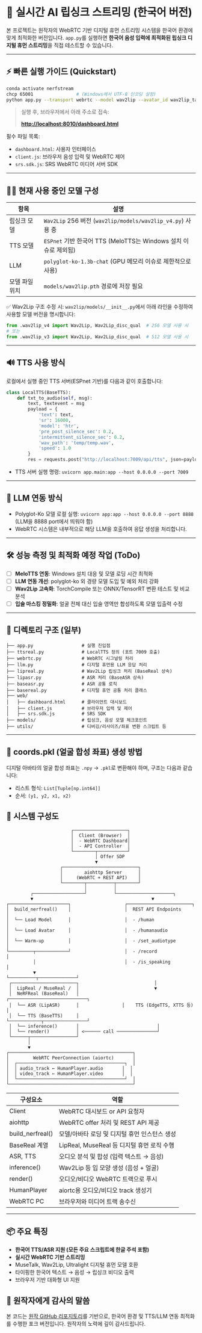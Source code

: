# 🎤 실시간 AI 립싱크 스트리밍 (한국어 버전)

본 프로젝트는 원작자의 WebRTC 기반 디지털 휴먼 스트리밍 시스템을 한국어 환경에 맞게 최적화한 버전입니다.
`app.py`를 실행하면 **한국어 음성 입력에 최적화된 립싱크 디지털 휴먼 스트리밍**을 직접 테스트할 수 있습니다.

---

## ⚡ 빠른 실행 가이드 (Quickstart)

```bash
conda activate nerfstream
chcp 65001                # (Windows에서 UTF-8 인코딩 설정)
python app.py --transport webrtc --model wav2lip --avatar_id wav2lip_taeri
```

> 실행 후, 브라우저에서 아래 주소로 접속:
>
> **[http://localhost:8010/dashboard.html](http://localhost:8010/dashboard.html)**

필수 파일 목록:

* `dashboard.html`: 사용자 인터페이스
* `client.js`: 브라우저 음성 입력 및 WebRTC 제어
* `srs.sdk.js`: SRS WebRTC 미디어 서버 SDK

---

## 🧑‍🎤 현재 사용 중인 모델 구성

| 항목       | 설명                                                     |
| -------- | ------------------------------------------------------ |
| 립싱크 모델   | `Wav2Lip` 256 버전 (`wav2lip/models/wav2lip_v4.py`) 사용 중 |
| TTS 모델   | `ESPnet` 기반 한국어 TTS (MeloTTS는 Windows 설치 이슈로 제외됨)      |
| LLM      | `polyglot-ko-1.3b-chat` (GPU 메모리 이슈로 제한적으로 사용)         |
| 모델 파일 위치 | `models/wav2lip.pth` 경로에 저장 필요                         |

✅ Wav2Lip 구조 수정 시:
`wav2lip/models/__init__.py`에서 아래 라인을 수정하여 사용할 모델 버전을 명시합니다:

```python
from .wav2lip_v4 import Wav2Lip, Wav2Lip_disc_qual  # 256 모델 사용 시
# 또는
from .wav2lip_v3 import Wav2Lip, Wav2Lip_disc_qual  # 512 모델 사용 시
```

---

## 🔊 TTS 사용 방식

로컬에서 실행 중인 TTS 서버(ESPnet 기반)를 다음과 같이 호출합니다:

```python
class LocalTTS(BaseTTS):
    def txt_to_audio(self, msg):
        text, textevent = msg
        payload = {
            'text': text,
            'sr': 16000,
            'model': 'htr',
            'pre_post_silence_sec': 0.2,
            'intermittent_silence_sec': 0.2,
            'wav_path': 'temp/temp.wav',
            'speed': 1.0
        }
        res = requests.post("http://localhost:7009/api/tts", json=payload)
```

* TTS 서버 실행 명령: `uvicorn app.main:app --host 0.0.0.0 --port 7009`

---

## 🤖 LLM 연동 방식
* Polyglot-Ko 모델 로컬 실행: `uvicorn app:app --host 0.0.0.0 --port 8888` (LLM을 8888 port에서 띄워야 함)
* WebRTC 시스템은 내부적으로 해당 LLM을 호출하여 응답 생성을 처리합니다.

---

## 🛠 성능 측정 및 최적화 예정 작업 (ToDo)

* [ ] **MeloTTS 연동**: Windows 설치 대응 및 모델 로딩 시간 최적화
* [ ] **LLM 연동 개선**: polyglot-ko 외 경량 모델 도입 및 예외 처리 강화
* [ ] **Wav2Lip 고속화**: TorchCompile 또는 ONNX/TensorRT 변환 테스트 및 비교 분석
* [ ] **입술 마스킹 정밀화**: 얼굴 전체 대신 입술 영역만 합성하도록 모델 입출력 수정
---

## 📂 디렉토리 구조 (일부)

```
├── app.py                  # 실행 진입점
├── ttsreal.py              # LocalTTS 정의 (포트 7009 호출)
├── webrtc.py               # WebRTC 시그널링 처리
├── llm.py                  # 디지털 휴먼용 LLM 응답 처리
├── lipreal.py              # Wav2Lip 립싱크 처리 (BaseReal 상속)
├── lipasr.py               # ASR 처리 (BaseASR 상속)
├── baseasr.py              # ASR 공통 로직
├── basereal.py             # 디지털 휴먼 공통 처리 클래스
├── web/
│   ├── dashboard.html      # 클라이언트 대시보드
│   ├── client.js           # 브라우저 입력 및 제어
│   ├── srs.sdk.js          # SRS SDK
├── models/                 # 립싱크, 음성 모델 체크포인트
├── utils/                  # 디버깅/리사이즈/좌표 변환 스크립트 등
```

---

## 🧾 coords.pkl (얼굴 합성 좌표) 생성 방법

디지털 아바타의 얼굴 합성 좌표는 `.npy` → `.pkl`로 변환해야 하며, 구조는 다음과 같습니다:

* 리스트 형식: `List[Tuple[np.int64]]`
* 순서: `(y1, y2, x1, x2)`


## 🧩 시스템 구성도

```
                        ┌────────────────────┐
                        │  Client (Browser)  │
                        │  - WebRTC Dashboard│
                        │  - API Controller  │
                        └────────┬───────────┘
                                 │ Offer SDP
                                 ▼
                    ┌────────────────────────────┐
                    │        aiohttp Server      │
                    │     (WebRTC + REST API)    │
                    └────────┬──────────┬────────┘
                             │          │
         ┌───────────────────┘          └─────────────────────┐
         ▼                                            ▼
┌──────────────────────┐                    ┌────────────────────────┐
│  build_nerfreal()    │                    │  REST API Endpoints     │
│  └── Load Model      │                    │  - /human               │
│  └── Load Avatar     │                    │  - /humanaudio          │
│  └── Warm-up         │                    │  - /set_audiotype       │
└─────────┬────────────┘                    │  - /record              │
          │                                 │  - /is_speaking         │
          ▼                                 └──────────┬──────────────┘
 ┌────────────────────────┐                            │
 │  LipReal / MuseReal /  │                            ▼
 │  NeRFReal (BaseReal)   │                ┌─────────────────────────────┐
 │  └── ASR (LipASR)      │                │    TTS (EdgeTTS, XTTS 등)    │
 │  └── TTS (BaseTTS)     │                └────────────┬────────────────┘
 │  └── inference()       │                             │
 │  └── render()          │ <────── call ───────────────┘
 └──────┬─────────────────┘
        │
        ▼
┌──────────────────────────────────────────────┐
│         WebRTC PeerConnection (aiortc)       │
│  ┌────────────────────────────────────────┐  │
│  │ audio_track ← HumanPlayer.audio       │  │
│  │ video_track ← HumanPlayer.video       │  │
│  └────────────────────────────────────────┘  │
└──────────────────────────────────────────────┘
```
| 구성요소              | 역할                               |
| ----------------- | -------------------------------- |
| Client            | WebRTC 대시보드 or API 요청자           |
| aiohttp           | WebRTC offer 처리 및 REST API 제공    |
| build\_nerfreal() | 모델/아바타 로딩 및 디지털 휴먼 인스턴스 생성       |
| BaseReal 계열       | LipReal, MuseReal 등 디지털 휴먼 로직 수행 |
| ASR, TTS          | 오디오 분석 및 합성 (입력 텍스트 → 음성)        |
| inference()       | Wav2Lip 등 입 모양 생성 (음성 + 얼굴)      |
| render()          | 오디오/비디오 WebRTC 트랙으로 푸시           |
| HumanPlayer       | aiortc용 오디오/비디오 track 생성기        |
| WebRTC PC         | 브라우저와 미디어 트랙 송수신                 |

---

## 📦 주요 특징

* **한국어 TTS/ASR 지원 (모든 주요 스크립트에 한글 주석 포함)**
* **실시간 WebRTC 기반 스트리밍**
* MuseTalk, Wav2Lip, Ultralight 디지털 휴먼 모델 호환
* 타이핑한 한국어 텍스트 → 음성 → 립싱크 비디오 출력
* 브라우저 기반 대화형 UI 지원
## 🙏 원작자에게 감사의 말씀

본 코드는 [원작 GitHub 리포지토리](https://https://github.com/lipku/LiveTalking)를 기반으로, 한국어 환경 및 TTS/LLM 연동 최적화를 수행한 포크 버전입니다. 원작자의 노력에 깊이 감사드립니다.

